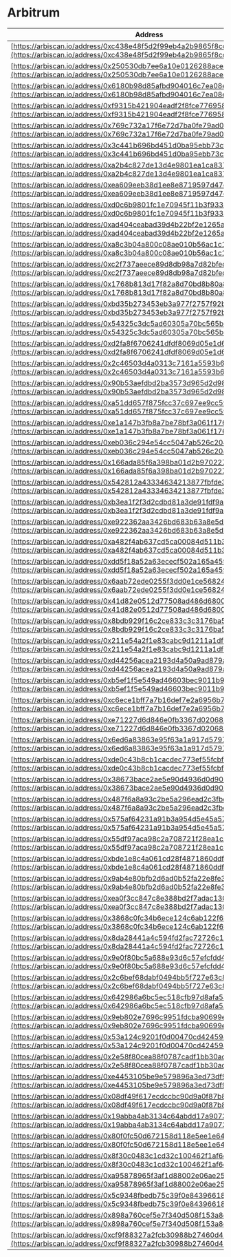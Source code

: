 # Arbitrum

| Address                                                                                                                                          | Name                                         |
| ------------------------------------------------------------------------------------------------------------------------------------------------ | -------------------------------------------- |
| [https://arbiscan.io/address/0xc438e48f5d2f99eb4a2b9865f8cccfc9915f227a](https://arbiscan.io/address/0xc438e48f5d2f99eb4a2b9865f8cccfc9915f227a) | UintListRegistry                             |
| [https://arbiscan.io/address/0x250530db7ee6a10e0126288ace48a7bb54bd4adc](https://arbiscan.io/address/0x250530db7ee6a10e0126288ace48a7bb54bd4adc) | UniswapV3LiquidityPositionLib                |
| [https://arbiscan.io/address/0x6180b98d85afbd904016c7ea08eb41cba77a1c08](https://arbiscan.io/address/0x6180b98d85afbd904016c7ea08eb41cba77a1c08) | EntranceRateBurnFee                          |
| [https://arbiscan.io/address/0xf9315b421904eadf2f8fce776958c147ee9bc880](https://arbiscan.io/address/0xf9315b421904eadf2f8fce776958c147ee9bc880) | GlobalConfigProxy                            |
| [https://arbiscan.io/address/0x769c732a17f6e72d7ba0fe79ad01a31b27bbcb3d](https://arbiscan.io/address/0x769c732a17f6e72d7ba0fe79ad01a31b27bbcb3d) | ExitRateDirectFee                            |
| [https://arbiscan.io/address/0x3c441b696bd451d0ba95ebb73cf1b23c20873e14](https://arbiscan.io/address/0x3c441b696bd451d0ba95ebb73cf1b23c20873e14) | AllowedExternalPositionTypesPolicy           |
| [https://arbiscan.io/address/0xa2b4c827de13d4e9801ea1ca837524a1a148dec3](https://arbiscan.io/address/0xa2b4c827de13d4e9801ea1ca837524a1a148dec3) | FundDeployer                                 |
| [https://arbiscan.io/address/0xea609eeb38d1ee8e8719597d47cc9276df9f8707](https://arbiscan.io/address/0xea609eeb38d1ee8e8719597d47cc9276df9f8707) | FundValueCalculator                          |
| [https://arbiscan.io/address/0xd0c6b9801fc1e70945f11b3f93340dcc7507fd7c](https://arbiscan.io/address/0xd0c6b9801fc1e70945f11b3f93340dcc7507fd7c) | AaveV3Adapter                                |
| [https://arbiscan.io/address/0xad404ceabad39d4b22bf2e1265a161ac44620825](https://arbiscan.io/address/0xad404ceabad39d4b22bf2e1265a161ac44620825) | NoDepegOnRedeemSharesForSpecificAssetsPolicy |
| [https://arbiscan.io/address/0xa8c3b04a800c08ae010b56ac1c1ad7033d980b0f](https://arbiscan.io/address/0xa8c3b04a800c08ae010b56ac1c1ad7033d980b0f) | MinSharesSupplyFee                           |
| [https://arbiscan.io/address/0xc2f737aeece89d8db98a7d82bfed40d09e381ed5](https://arbiscan.io/address/0xc2f737aeece89d8db98a7d82bfed40d09e381ed5) | OneInchV5Adapter                             |
| [https://arbiscan.io/address/0x1768b813d17f82a8d70bd8b80a8c8c1562878337](https://arbiscan.io/address/0x1768b813d17f82a8d70bd8b80a8c8c1562878337) | AllowedAdaptersPolicy                        |
| [https://arbiscan.io/address/0xbd35b273453eb3a977f2757f92b20e8c0b33c0b2](https://arbiscan.io/address/0xbd35b273453eb3a977f2757f92b20e8c0b33c0b2) | EntranceRateDirectFee                        |
| [https://arbiscan.io/address/0x54325c3dc5ad60305a70bc565be7a9ce71224a76](https://arbiscan.io/address/0x54325c3dc5ad60305a70bc565be7a9ce71224a76) | AllowedAdapterIncomingAssetsPolicy           |
| [https://arbiscan.io/address/0xd2fa8f6706241dfdf8069d05e1d6f6c4a439aa86](https://arbiscan.io/address/0xd2fa8f6706241dfdf8069d05e1d6f6c4a439aa86) | ManagementFee                                |
| [https://arbiscan.io/address/0x2c46503d4a0313c7161a5593b6865baa194b466f](https://arbiscan.io/address/0x2c46503d4a0313c7161a5593b6865baa194b466f) | FeeManager                                   |
| [https://arbiscan.io/address/0x90b53aefdbd2ba3573d965d2d98951f2aa00507d](https://arbiscan.io/address/0x90b53aefdbd2ba3573d965d2d98951f2aa00507d) | ExternalPositionManager                      |
| [https://arbiscan.io/address/0xa51dd657f875fcc37c697ee9cc59606979867384](https://arbiscan.io/address/0xa51dd657f875fcc37c697ee9cc59606979867384) | AaveV3DebtPositionParser                     |
| [https://arbiscan.io/address/0xe1a147b3fb8a7be78bf3a061f176bc718d897695](https://arbiscan.io/address/0xe1a147b3fb8a7be78bf3a061f176bc718d897695) | VaultLib                                     |
| [https://arbiscan.io/address/0xeb036c294e54cc5047ab526c204752d056cc1952](https://arbiscan.io/address/0xeb036c294e54cc5047ab526c204752d056cc1952) | AllowedAdaptersPerManagerPolicy              |
| [https://arbiscan.io/address/0x166ada85f6a398ba01d2b97022770cc6bd9d2ea2](https://arbiscan.io/address/0x166ada85f6a398ba01d2b97022770cc6bd9d2ea2) | AllowedAssetsForRedemptionPolicy             |
| [https://arbiscan.io/address/0x542812a43334634213877fbfde33ecbef5234c9d](https://arbiscan.io/address/0x542812a43334634213877fbfde33ecbef5234c9d) | MinMaxInvestmentPolicy                       |
| [https://arbiscan.io/address/0xb3ea1f2f3d2cdbd81a3de91fdf9a2f3e3acd66c1](https://arbiscan.io/address/0xb3ea1f2f3d2cdbd81a3de91fdf9a2f3e3acd66c1) | BalancerV2LiquidityAdapter                   |
| [https://arbiscan.io/address/0xe922362aa3426bd683b63a8e5d13903a9cfc4cbb](https://arbiscan.io/address/0xe922362aa3426bd683b63a8e5d13903a9cfc4cbb) | GasRelayPaymasterFactory                     |
| [https://arbiscan.io/address/0xa482f4ab637cd5ca00084d511b3ca9aa8d8f475e](https://arbiscan.io/address/0xa482f4ab637cd5ca00084d511b3ca9aa8d8f475e) | OnlyUntrackDustOrPricelessAssetsPolicy       |
| [https://arbiscan.io/address/0xdd5f18a52a63ececf502a165a459d33be5c0a06c](https://arbiscan.io/address/0xdd5f18a52a63ececf502a165a459d33be5c0a06c) | ValueInterpreter                             |
| [https://arbiscan.io/address/0x6aab72ede0255f3dd0e1ce568248a63aa3df2320](https://arbiscan.io/address/0x6aab72ede0255f3dd0e1ce568248a63aa3df2320) | UnpermissionedActionsWrapper                 |
| [https://arbiscan.io/address/0x41d82e0512d77508ad486d6800059f3d936910db](https://arbiscan.io/address/0x41d82e0512d77508ad486d6800059f3d936910db) | DepositWrapper                               |
| [https://arbiscan.io/address/0x8bdb929f16c2ce833c3c3176ba5c607e20949010](https://arbiscan.io/address/0x8bdb929f16c2ce833c3c3176ba5c607e20949010) | ExitRateBurnFee                              |
| [https://arbiscan.io/address/0x211e54a2f1e83cabc9d1211a1df0759b7193201a](https://arbiscan.io/address/0x211e54a2f1e83cabc9d1211a1df0759b7193201a) | GlobalConfigLib                              |
| [https://arbiscan.io/address/0xd44256acea2193d4a50a9ad879a531666729962c](https://arbiscan.io/address/0xd44256acea2193d4a50a9ad879a531666729962c) | ExternalPositionFactory                      |
| [https://arbiscan.io/address/0xb5ef1f5e549ad46603bec9011b99a96a6cfd993e](https://arbiscan.io/address/0xb5ef1f5e549ad46603bec9011b99a96a6cfd993e) | AllowedSharesTransferRecipientsPolicy        |
| [https://arbiscan.io/address/0xc6ece1bff7a7b16def7e2a6956b7c75189240671](https://arbiscan.io/address/0xc6ece1bff7a7b16def7e2a6956b7c75189240671) | UniswapV3LiquidityPositionParser             |
| [https://arbiscan.io/address/0xe71227d6d846e0fb3367d020683327031c4c4a3d](https://arbiscan.io/address/0xe71227d6d846e0fb3367d020683327031c4c4a3d) | ProtocolFeeTracker                           |
| [https://arbiscan.io/address/0x6ed6a83863e95f63a1a917d5797e03ee86ee877e](https://arbiscan.io/address/0x6ed6a83863e95f63a1a917d5797e03ee86ee877e) | AaveV3DebtPositionLib                        |
| [https://arbiscan.io/address/0xde0c43b8cb1cacdec773ef55fcbfbcbe009891f1](https://arbiscan.io/address/0xde0c43b8cb1cacdec773ef55fcbfbcbe009891f1) | AllowedDepositRecipientsPolicy               |
| [https://arbiscan.io/address/0x38673bace2ae5e90d4936d0d90b58a3577795205](https://arbiscan.io/address/0x38673bace2ae5e90d4936d0d90b58a3577795205) | AllowedExternalPositionTypesPerManagerPolicy |
| [https://arbiscan.io/address/0x487f6a8a93c2be5a296ead2c3fbc3fceed4ac599](https://arbiscan.io/address/0x487f6a8a93c2be5a296ead2c3fbc3fceed4ac599) | CumulativeSlippageTolerancePolicy            |
| [https://arbiscan.io/address/0x575af64231a91b3a954d5e45a57187ace6549c81](https://arbiscan.io/address/0x575af64231a91b3a954d5e45a57187ace6549c81) | AaveV3ATokenListOwner                        |
| [https://arbiscan.io/address/0x55df97aca98c2a708721f28ea1ca42a2be7ff934](https://arbiscan.io/address/0x55df97aca98c2a708721f28ea1ca42a2be7ff934) | IntegrationManager                           |
| [https://arbiscan.io/address/0xbde1e8c4a061cd28f4871860ddf22200b85ee9ec](https://arbiscan.io/address/0xbde1e8c4a061cd28f4871860ddf22200b85ee9ec) | PolicyManager                                |
| [https://arbiscan.io/address/0x9ab4e80bfb2d6ad0b52fa22e8fe3d9fd3846bbb4](https://arbiscan.io/address/0x9ab4e80bfb2d6ad0b52fa22e8fe3d9fd3846bbb4) | GasRelayPaymasterLib                         |
| [https://arbiscan.io/address/0xea0f3cc847c8e388bd2f7adac130b64b6754f5e2](https://arbiscan.io/address/0xea0f3cc847c8e388bd2f7adac130b64b6754f5e2) | UniswapV3Adapter                             |
| [https://arbiscan.io/address/0x3868c0fc34b6ece124c6ab122f6f29e978be6661](https://arbiscan.io/address/0x3868c0fc34b6ece124c6ab122f6f29e978be6661) | ComptrollerLib                               |
| [https://arbiscan.io/address/0x8da28441a4c594fd2fac72726c1412d8cf9e4a19](https://arbiscan.io/address/0x8da28441a4c594fd2fac72726c1412d8cf9e4a19) | Dispatcher                                   |
| [https://arbiscan.io/address/0x9e0f80bc5a688e93d6c57efcfdd4564f70975e8b](https://arbiscan.io/address/0x9e0f80bc5a688e93d6c57efcfdd4564f70975e8b) | PerformanceFee                               |
| [https://arbiscan.io/address/0x2c6bef68dabf0494bb5f727e63c8fb54f7d2c287](https://arbiscan.io/address/0x2c6bef68dabf0494bb5f727e63c8fb54f7d2c287) | AddressListRegistry                          |
| [https://arbiscan.io/address/0x642986a6bc5ec518cfb97d8afa5a7fa8477d3cf5](https://arbiscan.io/address/0x642986a6bc5ec518cfb97d8afa5a7fa8477d3cf5) | ProtocolFeeReserveLib                        |
| [https://arbiscan.io/address/0x9eb802e7696c9951fdcba90699e5000d7a39205c](https://arbiscan.io/address/0x9eb802e7696c9951fdcba90699e5000d7a39205c) | ProtocolFeeReserveProxy                      |
| [https://arbiscan.io/address/0x53a124c9201f0d00470cd4245946d2bbb98210ba](https://arbiscan.io/address/0x53a124c9201f0d00470cd4245946d2bbb98210ba) | MinAssetBalancesPostRedemptionPolicy         |
| [https://arbiscan.io/address/0x2e58f80cea88f0787cadf1bb30acc23d8ac81982](https://arbiscan.io/address/0x2e58f80cea88f0787cadf1bb30acc23d8ac81982) | FundValueCalculatorRouter                    |
| [https://arbiscan.io/address/0xe4453105be9e579896a3ed73df9a1e285c8c95c2](https://arbiscan.io/address/0xe4453105be9e579896a3ed73df9a1e285c8c95c2) | OnlyRemoveDustExternalPositionPolicy         |
| [https://arbiscan.io/address/0x08df49f617ecdccbc90d9a0f87b8c1a84b2e7cb9](https://arbiscan.io/address/0x08df49f617ecdccbc90d9a0f87b8c1a84b2e7cb9) | ParaSwapV5Adapter                            |
| [https://arbiscan.io/address/0x19abba4ab3134c64abdd17a9073d1ec83663f036](https://arbiscan.io/address/0x19abba4ab3134c64abdd17a9073d1ec83663f036) | AllowedRedeemersForSpecificAssetsPolicy      |
| [https://arbiscan.io/address/0x80f0fc50d672158d118e5ee1e64a6905a5e72540](https://arbiscan.io/address/0x80f0fc50d672158d118e5ee1e64a6905a5e72540) | BalancerV2GaugeTokenPriceFeed                |
| [https://arbiscan.io/address/0x8f30c0483c1cd32c100462f1af6d4ae6283086a9](https://arbiscan.io/address/0x8f30c0483c1cd32c100462f1af6d4ae6283086a9) | BalancerV2StablePoolPriceFeed                |
| [https://arbiscan.io/address/0xa95878965f3af1d88002e06ae25182a45943b9e2](https://arbiscan.io/address/0xa95878965f3af1d88002e06ae25182a45943b9e2) | BalancerV2WeightedPoolPriceFeed              |
| [https://arbiscan.io/address/0x5c9348fbedb75c39f0e84396618accab6c01f847](https://arbiscan.io/address/0x5c9348fbedb75c39f0e84396618accab6c01f847) | DisallowedAdapterIncomingAssetsPolicy        |
| [https://arbiscan.io/address/0x898a760cef5e7f340d508f153a8dcd856d7d7bad](https://arbiscan.io/address/0x898a760cef5e7f340d508f153a8dcd856d7d7bad) | GMXV2LeverageTradingPositionParser           |
| [https://arbiscan.io/address/0xcf9f88327a2fcb30988b27460d4373f887359d09](https://arbiscan.io/address/0xcf9f88327a2fcb30988b27460d4373f887359d09) | GMXV2LeverageTradingPositionLib              |

